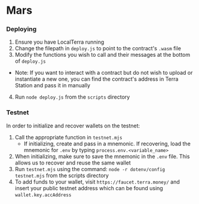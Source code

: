 # Mars

### Deploying
1. Ensure you have LocalTerra running
2.  Change the filepath in `deploy.js` to point to the contract's `.wasm` file
3.  Modify the functions you wish to call and their messages at the bottom of `deploy.js`
  * Note: If you want to interact with a contract but do not wish to upload or instantiate a new one,
    you can find the contract's address in Terra Station and pass it in manually
4.  Run `node deploy.js` from the `scripts` directory

### Testnet

In order to initialize and recover wallets on the testnet:
1. Call the appropriate function in `testnet.mjs`
   * If initializing, create and pass in a mnemonic. If recovering, load the mnemonic for `.env` by typing `process.env.<variable_name>`
2. When initializing, make sure to save the mnemonic in the `.env` file. This allows us to recover and reuse the same wallet
3. Run `testnet.mjs` using the command: `node -r dotenv/config testnet.mjs` from the scripts directory
4. To add funds to your wallet, visit `https://faucet.terra.money/` and insert your public testnet address which can be
   found using `wallet.key.accAddress`


